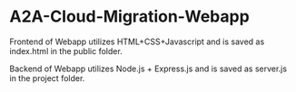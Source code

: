 # A2A-Cloud-Migration-Webapp

Frontend of Webapp utilizes HTML+CSS+Javascript and is saved as index.html in the public folder.

Backend of Webapp utilizes Node.js + Express.js and is saved as server.js in the project folder.